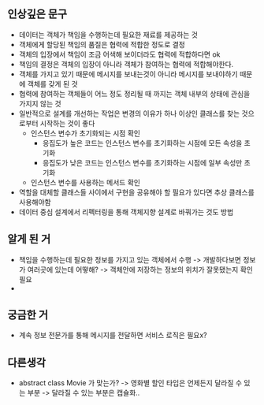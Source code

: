 ## 인상깊은 문구
- 데이터는 객체가 책임을 수행하는데 필요한 재료를 제공하는 것
- 객체에게 할당된 책임의 품질은 협력에 적합한 정도로 결정
- 객체의 입장에서 책임이 조금 어색해 보이더라도 협력에 적합하다면 ok
- 책임의 결정은 객체의 입장이 아니라 객체가 참여하는 협력에 적합해야한다.
- 객체를 가지고 있기 때문에 메시지를 보내는것이 아니라 메시지를 보내야하기 때문에 객체를 갖게 된 것
- 협력에 참여하는 객체들이 어느 정도 정리될 때 까지는 객체 내부의 상태에 관심을 가지지 않는 것
- 일반적으로 설계를 개선하는 작업은 변경의 이유가 하나 이상인 클래스를 찾는 것으로부터 시작하는 것이 좋다
  - 인스턴스 변수가 초기화되는 시점 확인
    - 응집도가 높은 코드는 인스턴스 변수를 초기화하는 시점에 모든 속성을 초기화
    - 응집도가 낮은 코드는 인스턴스 변수를 초기화하는 시점에 일부 속성만 초기화
  - 인스턴스 변수를 사용하는 메서드 확인
- 역할을 대체할 클래스들 사이에서 구현을 공유해야 할 필요가 있다면 추상 클래스를 사용해야함
- 데이터 중심 설계에서 리펙터링을 통해 객체지향 설계로 바꿔가는 것도 방법

## 알게 된 거
- 책임을 수행하는데 필요한 정보를 가지고 있는 객체에서 수행 -> 개발하다보면 정보가 여러곳에 있는데 어떻해? -> 객체안에 저장하는 정보의 위치가 잘못됐는지 확인 필요
- 

## 궁금한 거
- 계속 정보 전문가를 통해 메시지를 전달하면 서비스 로직은 필요x?

## 다른생각
- abstract class Movie 가 맞는가? -> 영화별 할인 타입은 언제든지 달라질 수 있는 부분 -> 달라질 수 있는 부분은 캡슐화..